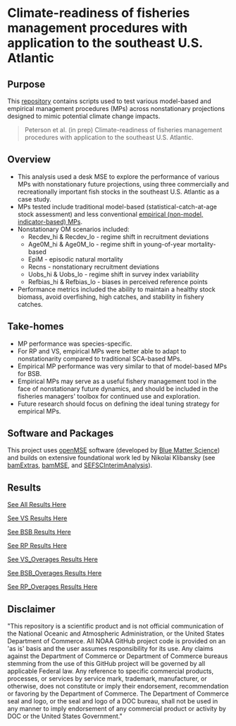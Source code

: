 # Climate-readiness of fisheries management procedures with application to the southeast U.S. Atlantic

## Purpose
This [repository](https://github.com/CassidyPeterson-NOAA/SAtl_Climate_MSE) contains scripts used to test various model-based and empirical management procedures (MPs) across nonstationary projections designed to mimic potential climate change impacts. 

> Peterson et al. (in prep) Climate-readiness of fisheries management procedures with application to the southeast U.S. Atlantic. 

## Overview
* This analysis used a desk MSE to explore the performance of various MPs with nonstationary future projections, using three commercially and recreationally important fish stocks in the southeast U.S. Atlantic as a case study.
* MPs tested include traditional model-based (statistical-catch-at-age stock assessment) and less conventional [empirical (non-model, indicator-based) MPs](https://dlmtool.github.io/DLMtool/reference/index.html). 
* Nonstationary OM scenarios included: 
  * Recdev_hi & Recdev_lo - regime shift in recruitment deviations 
  * Age0M_hi & Age0M_lo - regime shift in young-of-year mortality-based 
  * EpiM - episodic natural mortality
  * Recns - nonstationary recruitment deviations
  * Uobs_hi & Uobs_lo - regime shift in survey index variability
  * Refbias_hi & Refbias_lo - biases in perceived reference points
* Performance metrics included the ability to maintain a healthy stock biomass, avoid overfishing, high catches, and stability in fishery catches. 

## Take-homes
* MP performance was species-specific.
* For RP and VS, empirical MPs were better able to adapt to nonstationarity compared to traditional SCA-based MPs. 
* Empirical MP performance was very similar to that of model-based MPs for BSB. 
* Empirical MPs may serve as a useful fishery management tool in the face of nonstationary future dynamics, and should be included in the fisheries managers' toolbox for continued use and exploration. 
* Future research should focus on defining the ideal tuning strategy for empirical MPs. 

## Software and Packages
This project uses [openMSE](https://openmse.com/) software (developed by [Blue Matter Science](https://www.bluematterscience.com/)) and builds on extensive foundational work led by Nikolai Klibansky (see [bamExtras](https://github.com/nikolaifish/bamExtras), [bamMSE](https://github.com/nikolaifish/bamMSE), and [SEFSCInterimAnalysis](https://github.com/nikolaifish/SEFSCInterimAnalysis)).

## Results
[See All Results Here](https://htmlpreview.github.io/?https://github.com/CassidyPeterson-NOAA/SAtl_Climate_MSE/blob/main/SAtl_ClimateMSE_Results.html)

[See VS Results Here](https://htmlpreview.github.io/?https://github.com/CassidyPeterson-NOAA/SAtl_Climate_MSE/blob/main/VS_SAtl_Climate_MSE_Results.html)

[See BSB Results Here](https://htmlpreview.github.io/?https://github.com/CassidyPeterson-NOAA/SAtl_Climate_MSE/blob/main/BSB_SAtl_Climate_MSE_Results.html)

[See RP Results Here](https://htmlpreview.github.io/?https://github.com/CassidyPeterson-NOAA/SAtl_Climate_MSE/blob/main/RP_SAtl_Climate_MSE_Results.html)

[See VS_Overages Results Here](https://htmlpreview.github.io/?https://github.com/CassidyPeterson-NOAA/SAtl_Climate_MSE/blob/main/VS_O_SAtl_Climate_MSE_Results.html)

[See BSB_Overages Results Here](https://htmlpreview.github.io/?https://github.com/CassidyPeterson-NOAA/SAtl_Climate_MSE/blob/main/BSB_O_SAtl_Climate_MSE_Results.html)

[See RP_Overages Results Here](https://htmlpreview.github.io/?https://github.com/CassidyPeterson-NOAA/SAtl_Climate_MSE/blob/main/RP_O_SAtl_Climate_MSE_Results.html)



## Disclaimer
"This repository is a scientific product and is not official communication of the National Oceanic and Atmospheric Administration, or the United States Department of Commerce. All NOAA GitHub project code is provided on an 'as is' basis and the user assumes responsibility for its use. Any claims against the Department of Commerce or Department of Commerce bureaus stemming from the use of this GitHub project will be governed by all applicable Federal law. Any reference to specific commercial products, processes, or services by service mark, trademark, manufacturer, or otherwise, does not constitute or imply their endorsement, recommendation or favoring by the Department of Commerce. The Department of Commerce seal and logo, or the seal and logo of a DOC bureau, shall not be used in any manner to imply endorsement of any commercial product or activity by DOC or the United States Government."
